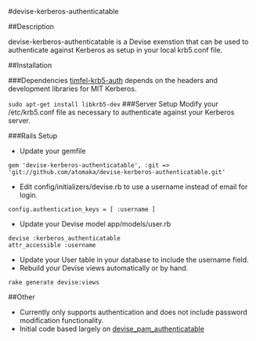 #devise-kerberos-authenticatable

##Description

devise-kerberos-authenticatable is a Devise exenstion that can be used to authenticate against Kerberos as setup in your local krb5.conf file.  

##Installation

###Dependencies
[timfel-krb5-auth](https://github.com/timfel/krb5-auth) depends on the headers and development libraries for MIT Kerberos.

```sudo apt-get install libkrb5-dev```
###Server Setup
Modify your /etc/krb5.conf file as necessary to authenticate against your Kerberos server.

###Rails Setup
* Update your gemfile

```gem 'devise-kerberos-authenticatable', :git => 'git://github.com/atomaka/devise-kerberos-authenticatable.git'```
* Edit config/initializers/devise.rb to use a username instead of email for login.

```config.authentication_keys = [ :username ]```
* Update your Devise model app/models/user.rb

```
devise :kerberos_authenticatable
attr_accessible :username
```

* Update your User table in your database to include the username field.
* Rebuild your Devise views automatically or by hand.

```
rake generate devise:views
```

##Other
* Currently only supports authentication and does not include password modification functionality.
* Initial code based largely on [devise_pam_authenticatable](https://github.com/jwilson511/devise_pam_authenticatable)
